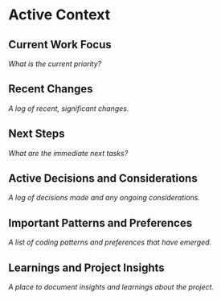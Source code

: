 # Active Context

## Current Work Focus

*What is the current priority?*

## Recent Changes

*A log of recent, significant changes.*

## Next Steps

*What are the immediate next tasks?*

## Active Decisions and Considerations

*A log of decisions made and any ongoing considerations.*

## Important Patterns and Preferences

*A list of coding patterns and preferences that have emerged.*

## Learnings and Project Insights

*A place to document insights and learnings about the project.*
